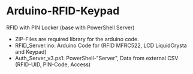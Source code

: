# Arduino-RFID-Keypad
RFID with PIN Locker (base with PowerShell Server)

- ZIP-Files are required library for the arduino code.
- RFID_Server.ino: Arduino Code for (RFID MFRC522, LCD LiquidCrysta and Keypad)
- Auth_Server_v3.ps1: PowerShell-"Server", Data from external CSV (RFID-UID, PIN-Code, Access)
